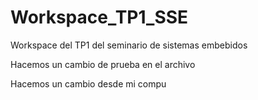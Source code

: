 # Workspace_TP1_SSE
Workspace del TP1 del seminario de sistemas embebidos

Hacemos un cambio de prueba en el archivo

Hacemos un cambio desde mi compu